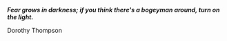 _**Fear grows in darkness; if you think there's a bogeyman around, turn on the light.**_

Dorothy Thompson